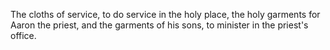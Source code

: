 The cloths of service, to do service in the holy place, the holy garments for Aaron the priest, and the garments of his sons, to minister in the priest's office.
